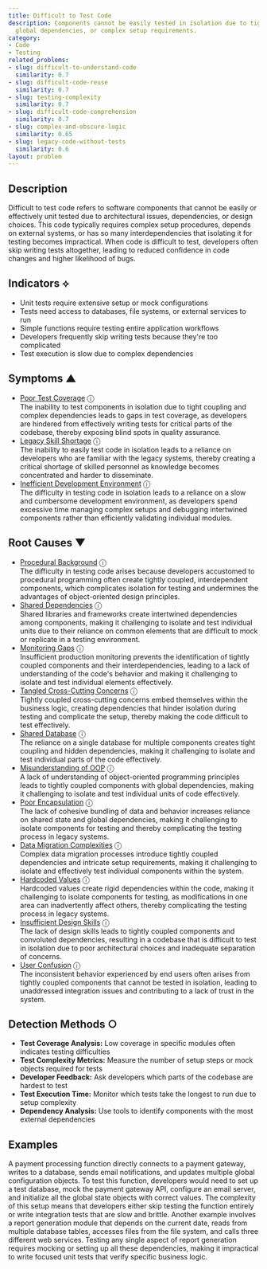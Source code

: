 ```yaml
---
title: Difficult to Test Code
description: Components cannot be easily tested in isolation due to tight coupling,
  global dependencies, or complex setup requirements.
category:
- Code
- Testing
related_problems:
- slug: difficult-to-understand-code
  similarity: 0.7
- slug: difficult-code-reuse
  similarity: 0.7
- slug: testing-complexity
  similarity: 0.7
- slug: difficult-code-comprehension
  similarity: 0.7
- slug: complex-and-obscure-logic
  similarity: 0.65
- slug: legacy-code-without-tests
  similarity: 0.6
layout: problem
---
```


## Description

Difficult to test code refers to software components that cannot be easily or effectively unit tested due to architectural issues, dependencies, or design choices. This code typically requires complex setup procedures, depends on external systems, or has so many interdependencies that isolating it for testing becomes impractical. When code is difficult to test, developers often skip writing tests altogether, leading to reduced confidence in code changes and higher likelihood of bugs.

## Indicators ⟡
- Unit tests require extensive setup or mock configurations
- Tests need access to databases, file systems, or external services to run
- Simple functions require testing entire application workflows
- Developers frequently skip writing tests because they're too complicated
- Test execution is slow due to complex dependencies

## Symptoms ▲
- [Poor Test Coverage](poor-test-coverage.md) <span class="info-tooltip" title="Confidence: 0.453, Strength: 0.665">ⓘ</span>
<br/>  The inability to test components in isolation due to tight coupling and complex dependencies leads to gaps in test coverage, as developers are hindered from effectively writing tests for critical parts of the codebase, thereby exposing blind spots in quality assurance.
- [Legacy Skill Shortage](legacy-skill-shortage.md) <span class="info-tooltip" title="Confidence: 0.415, Strength: 0.684">ⓘ</span>
<br/>  The inability to easily test code in isolation leads to a reliance on developers who are familiar with the legacy systems, thereby creating a critical shortage of skilled personnel as knowledge becomes concentrated and harder to disseminate.
- [Inefficient Development Environment](inefficient-development-environment.md) <span class="info-tooltip" title="Confidence: 0.326, Strength: 0.560">ⓘ</span>
<br/>  The difficulty in testing code in isolation leads to a reliance on a slow and cumbersome development environment, as developers spend excessive time managing complex setups and debugging intertwined components rather than efficiently validating individual modules.

## Root Causes ▼
- [Procedural Background](procedural-background.md) <span class="info-tooltip" title="Confidence: 0.440, Strength: 0.914">ⓘ</span>
<br/>  The difficulty in testing code arises because developers accustomed to procedural programming often create tightly coupled, interdependent components, which complicates isolation for testing and undermines the advantages of object-oriented design principles.
- [Shared Dependencies](shared-dependencies.md) <span class="info-tooltip" title="Confidence: 0.433, Strength: 0.926">ⓘ</span>
<br/>  Shared libraries and frameworks create intertwined dependencies among components, making it challenging to isolate and test individual units due to their reliance on common elements that are difficult to mock or replicate in a testing environment.
- [Monitoring Gaps](monitoring-gaps.md) <span class="info-tooltip" title="Confidence: 0.393, Strength: 0.933">ⓘ</span>
<br/>  Insufficient production monitoring prevents the identification of tightly coupled components and their interdependencies, leading to a lack of understanding of the code's behavior and making it challenging to isolate and test individual elements effectively.
- [Tangled Cross-Cutting Concerns](tangled-cross-cutting-concerns.md) <span class="info-tooltip" title="Confidence: 0.390, Strength: 0.920">ⓘ</span>
<br/>  Tightly coupled cross-cutting concerns embed themselves within the business logic, creating dependencies that hinder isolation during testing and complicate the setup, thereby making the code difficult to test effectively.
- [Shared Database](shared-database.md) <span class="info-tooltip" title="Confidence: 0.372, Strength: 0.911">ⓘ</span>
<br/>  The reliance on a single database for multiple components creates tight coupling and hidden dependencies, making it challenging to isolate and test individual parts of the code effectively.
- [Misunderstanding of OOP](misunderstanding-of-oop.md) <span class="info-tooltip" title="Confidence: 0.333, Strength: 0.902">ⓘ</span>
<br/>  A lack of understanding of object-oriented programming principles leads to tightly coupled components with global dependencies, making it challenging to isolate and test individual units of code effectively.
- [Poor Encapsulation](poor-encapsulation.md) <span class="info-tooltip" title="Confidence: 0.323, Strength: 0.858">ⓘ</span>
<br/>  The lack of cohesive bundling of data and behavior increases reliance on shared state and global dependencies, making it challenging to isolate components for testing and thereby complicating the testing process in legacy systems.
- [Data Migration Complexities](data-migration-complexities.md) <span class="info-tooltip" title="Confidence: 0.311, Strength: 0.823">ⓘ</span>
<br/>  Complex data migration processes introduce tightly coupled dependencies and intricate setup requirements, making it challenging to isolate and effectively test individual components within the system.
- [Hardcoded Values](hardcoded-values.md) <span class="info-tooltip" title="Confidence: 0.305, Strength: 0.790">ⓘ</span>
<br/>  Hardcoded values create rigid dependencies within the code, making it challenging to isolate components for testing, as modifications in one area can inadvertently affect others, thereby complicating the testing process in legacy systems.
- [Insufficient Design Skills](insufficient-design-skills.md) <span class="info-tooltip" title="Confidence: 0.304, Strength: 0.928">ⓘ</span>
<br/>  The lack of design skills leads to tightly coupled components and convoluted dependencies, resulting in a codebase that is difficult to test in isolation due to poor architectural choices and inadequate separation of concerns.
- [User Confusion](user-confusion.md) <span class="info-tooltip" title="Confidence: 0.300, Strength: 0.863">ⓘ</span>
<br/>  The inconsistent behavior experienced by end users often arises from tightly coupled components that cannot be tested in isolation, leading to unaddressed integration issues and contributing to a lack of trust in the system.

## Detection Methods ○
- **Test Coverage Analysis:** Low coverage in specific modules often indicates testing difficulties
- **Test Complexity Metrics:** Measure the number of setup steps or mock objects required for tests
- **Developer Feedback:** Ask developers which parts of the codebase are hardest to test
- **Test Execution Time:** Monitor which tests take the longest to run due to setup complexity
- **Dependency Analysis:** Use tools to identify components with the most external dependencies

## Examples

A payment processing function directly connects to a payment gateway, writes to a database, sends email notifications, and updates multiple global configuration objects. To test this function, developers would need to set up a test database, mock the payment gateway API, configure an email server, and initialize all the global state objects with correct values. The complexity of this setup means that developers either skip testing the function entirely or write integration tests that are slow and brittle. Another example involves a report generation module that depends on the current date, reads from multiple database tables, accesses files from the file system, and calls three different web services. Testing any single aspect of report generation requires mocking or setting up all these dependencies, making it impractical to write focused unit tests that verify specific business logic.
